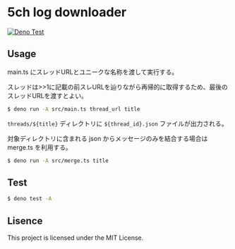 # 5ch log downloader

[![Deno Test](https://github.com/y-moriya/5chlog/actions/workflows/deno_test.yml/badge.svg)](https://github.com/y-moriya/5chlog/actions/workflows/deno_test.yml)

## Usage

main.ts にスレッドURLとユニークな名称を渡して実行する。

スレッドは>>1に記載の前スレURLを辿りながら再帰的に取得するため、最後のスレッドURLを渡すとよい。

```bash
$ deno run -A src/main.ts thread_url title
```

`threads/${title}` ディレクトリに `${thread_id}.json` ファイルが出力される。

対象ディレクトリに含まれる json からメッセージのみを結合する場合は merge.ts
を利用する。

```bash
$ deno run -A src/merge.ts title
```

## Test

```bash
$ deno test -A
```

## Lisence

This project is licensed under the MIT License.
